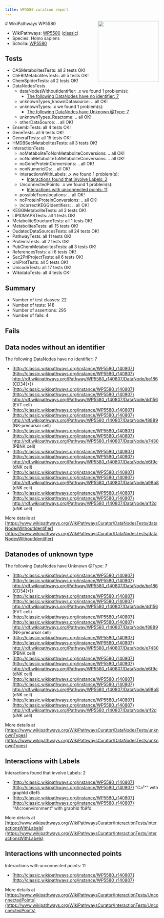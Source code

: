 ```yaml
---
title: WP5580 curation report
---
```


<img style="float: right; width: 200px" src="https://upload.wikimedia.org/wikipedia/commons/thumb/8/83/Wplogo_with_text_500.png/640px-Wplogo_with_text_500.png" />
# WikiPathways WP5580

* WikiPathways: [WP5580](https://wikipathways.org/pathways/WP5580) ([classic](https://classic.wikipathways.org/instance/WP5580))
* Species: Homo sapiens
* Scholia: [WP5580](https://scholia.toolforge.org/wikipathways/WP5580)
## Tests
* CASMetabolitesTests: all 2 tests OK!
* ChEBIMetabolitesTests: all 5 tests OK!
* ChemSpiderTests: all 2 tests OK!
* DataNodesTests
    * dataNodesWithoutIdentifier: .x we found 1 problem(s):
        * [The following DataNodes have no identifier: 7](#d2d32fa6)
    * unknownTypes_knownDatasource: .. all OK!
    * unknownTypes: .x we found 1 problem(s):
        * [The following DataNodes have Unknown @Type: 7](#839973e5)
    * unknownTypes_Reactome: .. all OK!
    * otherDataSource: .. all OK!
* EnsemblTests: all 4 tests OK!
* GeneTests: all 6 tests OK!
* GeneralTests: all 15 tests OK!
* HMDBSecMetabolitesTests: all 3 tests OK!
* InteractionTests
    * noMetaboliteToNonMetaboliteConversions: .. all OK!
    * noNonMetaboliteToMetaboliteConversions: .. all OK!
    * noGeneProteinConversions: .. all OK!
    * nonNumericIDs: .. all OK!
    * interactionsWithLabels: .x we found 1 problem(s):
        * [Interactions found that involve Labels: 2](#630d2679)
    * UnconnectedPoints: .x we found 1 problem(s):
        * [Interactions with unconnected points: 11](#7f1d4078)
    * possibleTranslocations: .. all OK!
    * noProteinProteinConversions: .. all OK!
    * incorrectKEGGIdentifiers: .. all OK!
* KEGGMetaboliteTests: all 2 tests OK!
* LIPIDMAPSTests: all 1 tests OK!
* MetaboliteStructureTests: all 1 tests OK!
* MetabolitesTests: all 15 tests OK!
* OudatedDataSourcesTests: all 24 tests OK!
* PathwayTests: all 11 tests OK!
* ProteinsTests: all 2 tests OK!
* PubChemMetabolitesTests: all 3 tests OK!
* ReferencesTests: all 6 tests OK!
* Sec2PriProjectTests: all 6 tests OK!
* UniProtTests: all 5 tests OK!
* UnicodeTests: all 17 tests OK!
* WikidataTests: all 4 tests OK!


## Summary

* Number of test classes: 22
* Number of tests: 148
* Number of assertions: 295
* Number of fails: 4

## Fails

<a name="d2d32fa6" />

## Data nodes without an identifier

The following DataNodes have no identifier: 7

* [http://classic.wikipathways.org/instance/WP5580_r140807](http://classic.wikipathways.org/instance/WP5580_r140807) http://rdf.wikipathways.org/Pathway/WP5580_r140807/DataNode/be186 (CD34(+))
* [http://classic.wikipathways.org/instance/WP5580_r140807](http://classic.wikipathways.org/instance/WP5580_r140807) http://rdf.wikipathways.org/Pathway/WP5580_r140807/DataNode/dd156 (EVT cell)
* [http://classic.wikipathways.org/instance/WP5580_r140807](http://classic.wikipathways.org/instance/WP5580_r140807) http://rdf.wikipathways.org/Pathway/WP5580_r140807/DataNode/f8889 (NK-precursor cell)
* [http://classic.wikipathways.org/instance/WP5580_r140807](http://classic.wikipathways.org/instance/WP5580_r140807) http://rdf.wikipathways.org/Pathway/WP5580_r140807/DataNode/e7430 (PBNK cell)
* [http://classic.wikipathways.org/instance/WP5580_r140807](http://classic.wikipathways.org/instance/WP5580_r140807) http://rdf.wikipathways.org/Pathway/WP5580_r140807/DataNode/e6f9c (dNK cell)
* [http://classic.wikipathways.org/instance/WP5580_r140807](http://classic.wikipathways.org/instance/WP5580_r140807) http://rdf.wikipathways.org/Pathway/WP5580_r140807/DataNode/a98b8 (eNK cell)
* [http://classic.wikipathways.org/instance/WP5580_r140807](http://classic.wikipathways.org/instance/WP5580_r140807) http://rdf.wikipathways.org/Pathway/WP5580_r140807/DataNode/a1f2d (uNK cell)


More details at [https://www.wikipathways.org/WikiPathwaysCurator/DataNodesTests/dataNodesWithoutIdentifier](https://www.wikipathways.org/WikiPathwaysCurator/DataNodesTests/dataNodesWithoutIdentifier)

<a name="839973e5" />

## Datanodes of unknown type

The following DataNodes have Unknown @Type: 7

* [http://classic.wikipathways.org/instance/WP5580_r140807](http://classic.wikipathways.org/instance/WP5580_r140807) http://rdf.wikipathways.org/Pathway/WP5580_r140807/DataNode/be186 (CD34(+))
* [http://classic.wikipathways.org/instance/WP5580_r140807](http://classic.wikipathways.org/instance/WP5580_r140807) http://rdf.wikipathways.org/Pathway/WP5580_r140807/DataNode/dd156 (EVT cell)
* [http://classic.wikipathways.org/instance/WP5580_r140807](http://classic.wikipathways.org/instance/WP5580_r140807) http://rdf.wikipathways.org/Pathway/WP5580_r140807/DataNode/f8889 (NK-precursor cell)
* [http://classic.wikipathways.org/instance/WP5580_r140807](http://classic.wikipathways.org/instance/WP5580_r140807) http://rdf.wikipathways.org/Pathway/WP5580_r140807/DataNode/e7430 (PBNK cell)
* [http://classic.wikipathways.org/instance/WP5580_r140807](http://classic.wikipathways.org/instance/WP5580_r140807) http://rdf.wikipathways.org/Pathway/WP5580_r140807/DataNode/e6f9c (dNK cell)
* [http://classic.wikipathways.org/instance/WP5580_r140807](http://classic.wikipathways.org/instance/WP5580_r140807) http://rdf.wikipathways.org/Pathway/WP5580_r140807/DataNode/a98b8 (eNK cell)
* [http://classic.wikipathways.org/instance/WP5580_r140807](http://classic.wikipathways.org/instance/WP5580_r140807) http://rdf.wikipathways.org/Pathway/WP5580_r140807/DataNode/a1f2d (uNK cell)


More details at [https://www.wikipathways.org/WikiPathwaysCurator/DataNodesTests/unknownTypes](https://www.wikipathways.org/WikiPathwaysCurator/DataNodesTests/unknownTypes)

<a name="630d2679" />

## Interactions with Labels

Interactions found that involve Labels: 2

* [http://classic.wikipathways.org/instance/WP5580_r140807](http://classic.wikipathways.org/instance/WP5580_r140807) "Ca²⁺" with graphId dfef5
* [http://classic.wikipathways.org/instance/WP5580_r140807](http://classic.wikipathways.org/instance/WP5580_r140807) "Microenvironment" with graphId fb9fd


More details at [https://www.wikipathways.org/WikiPathwaysCurator/InteractionTests/interactionsWithLabels](https://www.wikipathways.org/WikiPathwaysCurator/InteractionTests/interactionsWithLabels)

<a name="7f1d4078" />

## Interactions with unconnected points

Interactions with unconnected points: 11

* [http://classic.wikipathways.org/instance/WP5580_r140807](http://classic.wikipathways.org/instance/WP5580_r140807)


More details at [https://www.wikipathways.org/WikiPathwaysCurator/InteractionTests/UnconnectedPoints](https://www.wikipathways.org/WikiPathwaysCurator/InteractionTests/UnconnectedPoints)

